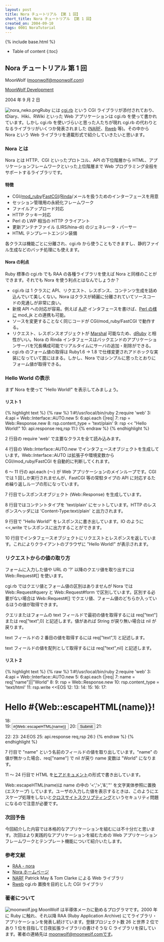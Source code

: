 ```yaml
---
layout: post
title: Nora チュートリアル 【第 1 回】
short_title: Nora チュートリアル 【第 1 回】
created_on: 2004-09-10
tags: 0001 NoraTutorial
---
```

{% include base.html %}


* Table of content
{:toc}


## Nora チュートリアル 第 1 回

MoonWolf ([moonwolf@moonwolf.com](mailto:moonwolf@moonwolf.com))

[MoonWolf Development](http://www.moonwolf.com/)

2004 年 9 月 2 日

![nora_neko.png]({{base}}{{site.baseurl}}/images/0001-NoraTutorial/nora_neko.png)Ruby には [cgi.rb](http://www.ruby-lang.org/ja/man/index.cgi?cmd=view;name=CGI) という CGI ライブラリが添付されており、tDiary、Hiki、RWiki といった Web アプリケーションは cgi.rb を使って書かれています。しかし cgi.rb を使いづらいと思った人たちが現れ cgi.rb の代わりとなるライブラリがいくつか発表されました ([NARF](http://raa.ruby-lang.org/project/narf/)、[Rweb](http://raa.ruby-lang.org/project/rweb/) 等)。その中から Nora という Web ライブラリを連載形式で紹介していきたいと思います。

### Nora とは

Nora とは HTTP、CGI といったプロトコル、API の下位階層から HTML、アプリケーションフレームワークといった上位階層まで Web プログラミング全般をサポートするライブラリです。

#### 特徴

* CGI/[mod_ruby](http://modruby.net/ja/)/[FastCGI](http://www.fastcgi.com/)/[Rinda](http://www2a.biglobe.ne.jp/~seki/ruby/rinda.html)/メールを扱うためのインターフェースを用意
* セッション管理用の永続化フレームワーク
* ファイルアップロード対応
* HTTP クッキー対応
* Perl の LWP 相当の HTTP クライアント
* 更新アンテナファイル (LIRS/hina-di) のジェネレータ・パーサー
* HTML テンプレートエンジン装備


各クラスは機能ごとに分離され、cgi.rb から使うこともできますし、静的ファイル生成などのバッチ処理にも使えます。

#### Nora の利点

Ruby 標準の cgi.rb でも RAA の各種ライブラリを使えば Nora と同様のことができます。それでも Nora を使う利点とはなんでしょうか？

* cgi.rb は 1 クラスに API、リクエスト、レスポンス、コンテンツ生成を詰め込んでいて美しくない。Nora はクラスが綺麗に分離されていてソースコードの見通しが非常に良い。
* 新規 API への対応が容易。例えば [AJP](http://www.jajakarta.org/tomcat/tomcat-jk2/ja/docs/common/AJPv13.html) インタフェースを書けば、[Perl の様に](http://module.jp/blog/ajp13_listener_and_container_of_perl.html) mod_jk との連携も可能。
* ソースを変更することなく同じコードが CGI/mod_ruby/FastCGI で動作する。
* リクエスト、レスポンスオブジェクトが [Marshal](http://www.ruby-lang.org/ja/man/index.cgi?cmd=view;name=Marshal) 可能なため、[dRuby](http://www2a.biglobe.ne.jp/~seki/ruby/druby.html) と相性がいい。Nora の Rinda インタフェースはバックエンドのアプリケーションサーバを冗長構成可能でリアルタイムにサーバの追加・削除ができる。
* cgi.rb のフォーム値の取得は Ruby1.6 → 1.8 で仕様変更されアドホックな実装になっていて罠にはまる。しかし、Nora ではシンプルに思ったとおりにフォーム値が取得できる。


### Hello World の表示

まず Nora を使って "Hello World!" を表示してみましょう。

#### リスト 1

{% highlight text %}
{% raw %}
 1:#!/usr/local/bin/ruby
 2:require 'web'
 3:
 4:api = Web::Interface::AUTO.new
 5:
 6:api.each {|req|
 7:  rsp = Web::Response.new
 8:  rsp.content_type = 'text/plain'
 9:  rsp << "Hello World!"
10:  api.response req,rsp
11:}
{% endraw %}
{% endhighlight %}


2 行目の require 'web' で主要なクラスを全て読み込みます。

4 行目の Web::Interface::AUTO.new でインタフェースオブジェクトを生成しています。Web::Interface::AUTO は拡張子や環境変数から CGI/mod_ruby/FastCGI を自動的に判断してくれます。

6 〜 11 行の api.each {〜} が Web アプリケーションのメインループです。CGI では 1 回しか実行されませんが、FastCGI 等の常駐タイプの API に対応するため繰り返しループの形になっています。

7 行目でレスポンスオブジェクト (Web::Response) を生成しています。

8 行目ではコンテントタイプを 'text/plain' にセットしています。HTTP のレスポンスヘッダには 'Content-Type:text/plain' と出力されます。

9 行目で "Hello World!" をレスポンスに書き出しています。IO のように &lt;&lt;,write でレスポンスに出力することができます。

10 行目でインタフェースオブジェクトにリクエストとレスポンスを返しています。これによりクライアントのブラウザに "Hello World!" が表示されます。

### リクエストからの値の取り方

フォームに入力した値や URL の '?' 以降のクエリ値を取り出すには Web::Request#[] を使います。

cgi.rb ではクエリ値とフォーム値の区別はありませんが Nora では Web::Request#query と Web::Request#form で区別しています。区別する必要がない場合は Web::Request#[] でクエリ値、フォーム値のどちらか入っているほうの値が取得できます。

クエリまたはフォームの text フィールドで最初の値を取得するには req["text"] または req["text",0] と記述します。値があれば String が戻り無い場合は nil が戻ります。

text フィールドの 2 番目の値を取得するには req["text",1] と記述します。

text フィールドの値を配列として取得するには req["text",nil] と記述します。

#### リスト 2

{% highlight text %}
{% raw %}
 1:#!/usr/local/bin/ruby
 2:require 'web'
 3:
 4:api = Web::Interface::AUTO.new
 5:
 6:api.each {|req|
 7:  name = req["name"]||"World"
 8:
 9:  rsp = Web::Response.new
10:  rsp.content_type = 'text/html'
11:  rsp.write <<EOS
12:<html>
13: <head>
14:  <title>Hello #{Web::escapeHTML(name)}!</title>
15: </head>
16: <body>
17: <h1>Hello #{Web::escapeHTML(name)}!</h1>
18:  <form>
19:   <input type="text" name="name" value="#{Web::escapeHTML(name)}">
20:   <input type="submit">
21:  </form>
22: </body>
23:</html>
24:EOS
25:  api.response req,rsp
26:}
{% endraw %}
{% endhighlight %}


7 行目で "name" という名前のフィールドの値を取り出しています。"name" の値が無かった場合、req["name"] で nil が戻り name 変数は "World" になります。

11 〜 24 行目で HTML を[ヒアドキュメント](http://www.ruby-lang.org/ja/man/index.cgi?cmd=view;name=%A5%EA%A5%C6%A5%E9%A5%EB#a.a5.d2.a5.a2.a5.c9.a5.ad.a5.e5.a5.e1.a5.f3.a5.c8.20.28.b9.d4.bb.d8.b8.fe.ca.b8.bb.fa.ce.f3.a5.ea.a5.c6.a5.e9.a5.eb.29)の形式で書き出しています。

Web::escapeHTML(name)は name の中の '&lt;','&gt;','&amp;','"' を文字実体参照に置換 (エスケープ) しています。ユーザの入力した値を表示するときは、このようにエスケープ処理をしないと[クロスサイトスクリプティング](http://www.ipa.go.jp/security/ciadr/20011023css.html)というセキュリティ問題になるので注意が必要です。

### 次回予告

今回紹介した内容では本格的なアプリケーションを組むには不十分だと思います。次回はより実践的なアプリケーションを組むための Web アプリケーションフレームワークとテンプレート機能について紹介いたします。

### 参考文献

* [RAA - nora](http://raa.ruby-lang.org/project/nora/)
* [Nora ホームページ](http://rwiki.moonwolf.com/rw-cgi.cgi?cmd=view;name=Nora)
* [NARF](http://raa.ruby-lang.org/project/narf/) Patrick May &amp; Tom Clarke による Web ライブラリ
* [Rweb](http://raa.ruby-lang.org/project/rweb/) cgi.rb 置換を目的とした CGI ライブラリ


### 著者について

![moonwolf.jpg]({{base}}{{site.baseurl}}/images/0001-NoraTutorial/moonwolf.jpg) MoonWolf は半導体メーカに勤めるプログラマです。2000 年に Ruby に触れ、それ以降 RAA (Ruby Application Archive) にてライブラリ・アプリケーションを発表し続けています。登録プロジェクト数 26 と世界 2 位であり 1 位を目指して日夜拡張ライブラリの書けそうな C ライブラリを探しています。著者の連絡先は moonwolf@moonwolf.comです。


